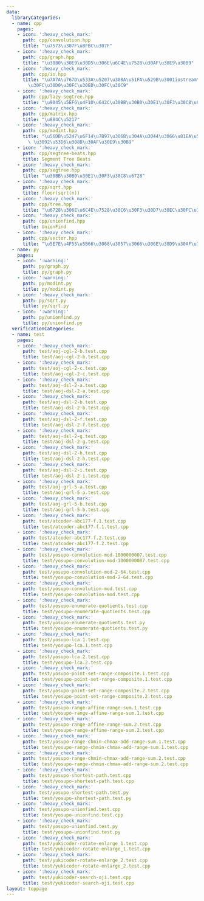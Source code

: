 ```yaml
---
data:
  libraryCategories:
  - name: cpp
    pages:
    - icon: ':heavy_check_mark:'
      path: cpp/convolution.hpp
      title: "\u7573\u307F\u8FBC\u307F"
    - icon: ':heavy_check_mark:'
      path: cpp/graph.hpp
      title: "\u30B0\u30E9\u30D5\u306E\u6C4E\u7528\u30AF\u30E9\u30B9"
    - icon: ':heavy_check_mark:'
      path: cpp/io.hpp
      title: "\u7A7A\u767D\u533A\u5207\u308A\u51FA\u529B\u3001iostream\u306E\u30AA\
        \u30FC\u30D0\u30FC\u30ED\u30FC\u30C9"
    - icon: ':heavy_check_mark:'
      path: cpp/lazy-segtree.hpp
      title: "\u9045\u5EF6\u4F1D\u642C\u30BB\u30B0\u30E1\u30F3\u30C8\u6728"
    - icon: ':heavy_check_mark:'
      path: cpp/matrix.hpp
      title: "\u884C\u5217"
    - icon: ':heavy_check_mark:'
      path: cpp/modint.hpp
      title: "\u56DB\u5247\u6F14\u7B97\u306B\u304A\u3044\u3066\u81EA\u52D5\u3067 mod\
        \ \u3092\u53D6\u308B\u30AF\u30E9\u30B9"
    - icon: ':heavy_check_mark:'
      path: cpp/segtree-beats.hpp
      title: Segment Tree Beats
    - icon: ':heavy_check_mark:'
      path: cpp/segtree.hpp
      title: "\u30BB\u30B0\u30E1\u30F3\u30C8\u6728"
    - icon: ':heavy_check_mark:'
      path: cpp/sqrt.hpp
      title: floor(sqrt(n))
    - icon: ':heavy_check_mark:'
      path: cpp/tree.hpp
      title: "\u6728\u306E\u6C4E\u7528\u30C6\u30F3\u30D7\u30EC\u30FC\u30C8"
    - icon: ':heavy_check_mark:'
      path: cpp/unionfind.hpp
      title: UnionFind
    - icon: ':heavy_check_mark:'
      path: cpp/vector.hpp
      title: "\u5E7E\u4F55\u5B66\u3068\u3057\u3066\u306E\u30D9\u30AF\u30C8\u30EB"
  - name: py
    pages:
    - icon: ':warning:'
      path: py/graph.py
      title: py/graph.py
    - icon: ':warning:'
      path: py/modint.py
      title: py/modint.py
    - icon: ':heavy_check_mark:'
      path: py/sqrt.py
      title: py/sqrt.py
    - icon: ':warning:'
      path: py/unionfind.py
      title: py/unionfind.py
  verificationCategories:
  - name: test
    pages:
    - icon: ':heavy_check_mark:'
      path: test/aoj-cgl-2-b.test.cpp
      title: test/aoj-cgl-2-b.test.cpp
    - icon: ':heavy_check_mark:'
      path: test/aoj-cgl-2-c.test.cpp
      title: test/aoj-cgl-2-c.test.cpp
    - icon: ':heavy_check_mark:'
      path: test/aoj-dsl-2-a.test.cpp
      title: test/aoj-dsl-2-a.test.cpp
    - icon: ':heavy_check_mark:'
      path: test/aoj-dsl-2-b.test.cpp
      title: test/aoj-dsl-2-b.test.cpp
    - icon: ':heavy_check_mark:'
      path: test/aoj-dsl-2-f.test.cpp
      title: test/aoj-dsl-2-f.test.cpp
    - icon: ':heavy_check_mark:'
      path: test/aoj-dsl-2-g.test.cpp
      title: test/aoj-dsl-2-g.test.cpp
    - icon: ':heavy_check_mark:'
      path: test/aoj-dsl-2-h.test.cpp
      title: test/aoj-dsl-2-h.test.cpp
    - icon: ':heavy_check_mark:'
      path: test/aoj-dsl-2-i.test.cpp
      title: test/aoj-dsl-2-i.test.cpp
    - icon: ':heavy_check_mark:'
      path: test/aoj-grl-5-a.test.cpp
      title: test/aoj-grl-5-a.test.cpp
    - icon: ':heavy_check_mark:'
      path: test/aoj-grl-5-b.test.cpp
      title: test/aoj-grl-5-b.test.cpp
    - icon: ':heavy_check_mark:'
      path: test/atcoder-abc177-f.1.test.cpp
      title: test/atcoder-abc177-f.1.test.cpp
    - icon: ':heavy_check_mark:'
      path: test/atcoder-abc177-f.2.test.cpp
      title: test/atcoder-abc177-f.2.test.cpp
    - icon: ':heavy_check_mark:'
      path: test/yosupo-convolution-mod-1000000007.test.cpp
      title: test/yosupo-convolution-mod-1000000007.test.cpp
    - icon: ':heavy_check_mark:'
      path: test/yosupo-convolution-mod-2-64.test.cpp
      title: test/yosupo-convolution-mod-2-64.test.cpp
    - icon: ':heavy_check_mark:'
      path: test/yosupo-convolution-mod.test.cpp
      title: test/yosupo-convolution-mod.test.cpp
    - icon: ':heavy_check_mark:'
      path: test/yosupo-enumerate-quotients.test.cpp
      title: test/yosupo-enumerate-quotients.test.cpp
    - icon: ':heavy_check_mark:'
      path: test/yosupo-enumerate-quotients.test.py
      title: test/yosupo-enumerate-quotients.test.py
    - icon: ':heavy_check_mark:'
      path: test/yosupo-lca.1.test.cpp
      title: test/yosupo-lca.1.test.cpp
    - icon: ':heavy_check_mark:'
      path: test/yosupo-lca.2.test.cpp
      title: test/yosupo-lca.2.test.cpp
    - icon: ':heavy_check_mark:'
      path: test/yosupo-point-set-range-composite.1.test.cpp
      title: test/yosupo-point-set-range-composite.1.test.cpp
    - icon: ':heavy_check_mark:'
      path: test/yosupo-point-set-range-composite.2.test.cpp
      title: test/yosupo-point-set-range-composite.2.test.cpp
    - icon: ':heavy_check_mark:'
      path: test/yosupo-range-affine-range-sum.1.test.cpp
      title: test/yosupo-range-affine-range-sum.1.test.cpp
    - icon: ':heavy_check_mark:'
      path: test/yosupo-range-affine-range-sum.2.test.cpp
      title: test/yosupo-range-affine-range-sum.2.test.cpp
    - icon: ':heavy_check_mark:'
      path: test/yosupo-range-chmin-chmax-add-range-sum.1.test.cpp
      title: test/yosupo-range-chmin-chmax-add-range-sum.1.test.cpp
    - icon: ':heavy_check_mark:'
      path: test/yosupo-range-chmin-chmax-add-range-sum.2.test.cpp
      title: test/yosupo-range-chmin-chmax-add-range-sum.2.test.cpp
    - icon: ':heavy_check_mark:'
      path: test/yosupo-shortest-path.test.cpp
      title: test/yosupo-shortest-path.test.cpp
    - icon: ':heavy_check_mark:'
      path: test/yosupo-shortest-path.test.py
      title: test/yosupo-shortest-path.test.py
    - icon: ':heavy_check_mark:'
      path: test/yosupo-unionfind.test.cpp
      title: test/yosupo-unionfind.test.cpp
    - icon: ':heavy_check_mark:'
      path: test/yosupo-unionfind.test.py
      title: test/yosupo-unionfind.test.py
    - icon: ':heavy_check_mark:'
      path: test/yukicoder-rotate-enlarge_1.test.cpp
      title: test/yukicoder-rotate-enlarge_1.test.cpp
    - icon: ':heavy_check_mark:'
      path: test/yukicoder-rotate-enlarge_2.test.cpp
      title: test/yukicoder-rotate-enlarge_2.test.cpp
    - icon: ':heavy_check_mark:'
      path: test/yukicoder-search-oji.test.cpp
      title: test/yukicoder-search-oji.test.cpp
layout: toppage
---
```

